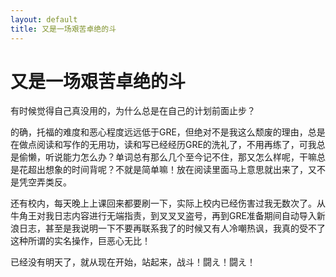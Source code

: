 ```yaml
---
layout: default
title: 又是一场艰苦卓绝的斗
---
```

# 又是一场艰苦卓绝的斗
有时候觉得自己真没用的，为什么总是在自己的计划前面止步？

的确，托福的难度和恶心程度远远低于GRE，但绝对不是我这么颓废的理由，总是在做点阅读和写作的无用功，读和写已经经历GRE的洗礼了，不用再练了，可我总是偷懒，听说能力怎么办？单词总有那么几个至今记不住，那又怎么样呢，干嘛总是花超出想象的时间背呢？不就是简单嘛！放在阅读里面马上意思就出来了，又不是凭空弄类反。

还有校内，每天晚上上课回来都要刷一下，实际上校内已经伤害过我无数次了。从牛角王对我日志内容进行无端指责，到叉叉叉盗号，再到GRE准备期间自动导入新浪日志，甚至是我说明一下不要再联系我了的时候又有人冷嘲热讽，我真的受不了这种所谓的实名操作，巨恶心无比！

已经没有明天了，就从现在开始，站起来，战斗！闘え！闘え！
